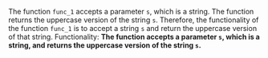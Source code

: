 The function `func_1` accepts a parameter `s`, which is a string. The function returns the uppercase version of the string `s`. Therefore, the functionality of the function `func_1` is to accept a string `s` and return the uppercase version of that string.
Functionality: **The function accepts a parameter `s`, which is a string, and returns the uppercase version of the string `s`.**